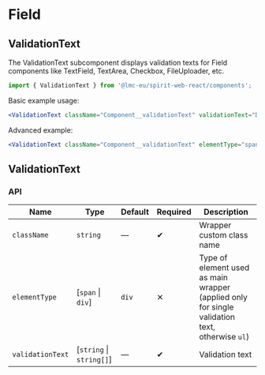 # Field

## ValidationText

The ValidationText subcomponent displays validation texts for Field components like TextField, TextArea, Checkbox, FileUploader, etc.

```jsx
import { ValidationText } from '@lmc-eu/spirit-web-react/components';
```

Basic example usage:

```jsx
<ValidationText className="Component__validationText" validationText="Danger validation text" />
```

Advanced example:

```jsx
<ValidationText className="Component__validationText" elementType="span" validationState="danger" />
```

## ValidationText

### API

| Name             | Type                     | Default | Required | Description                                                                                    |
| ---------------- | ------------------------ | ------- | -------- | ---------------------------------------------------------------------------------------------- |
| `className`      | `string`                 | —       | ✔        | Wrapper custom class name                                                                      |
| `elementType`    | [`span` \| `div`]        | `div`   | ✕        | Type of element used as main wrapper (applied only for single validation text, otherwise `ul`) |
| `validationText` | [`string` \| `string[]`] | —       | ✔        | Validation text                                                                                |
